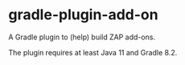 # gradle-plugin-add-on

A Gradle plugin to (help) build ZAP add-ons.

The plugin requires at least Java 11 and Gradle 8.2.
